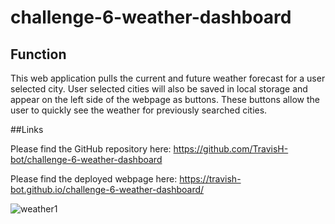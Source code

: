 # challenge-6-weather-dashboard

## Function

This web application pulls the current and future weather forecast for a user selected city. User selected cities will also be saved in local storage and appear on the left side of the webpage as buttons. These buttons allow the user to quickly see the weather for previously searched cities.

##Links

Please find the GitHub repository here: https://github.com/TravisH-bot/challenge-6-weather-dashboard

Please find the deployed webpage here: https://travish-bot.github.io/challenge-6-weather-dashboard/

![weather1](https://user-images.githubusercontent.com/123913103/221243828-d97f6c39-49e5-4eda-99cd-188f6cc061b8.PNG)
